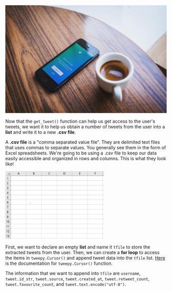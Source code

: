 <img src="../image/pexels-photo-58639.jpeg" alt="White Ceramic Teacup Beside Black Iphone 5 on Brown Wooden Table"  /> 

Now that the `get_tweet()` function can help us get access to the user's tweets, we want it to help us obtain a number of tweets from the user into a **list** and write it to a new **.csv file**. 

A **.csv file** is a "comma separated value file". They are delimited text files that uses commas to separate values. You generally see them in the form of Excel spreadsheets. We're going to be using a .csv file to keep our data easily accessible and organized in rows and columns. This is what they look like!

<img src="../image/csv_file.png" alt="image-20200312174553964" style="zoom:75%;" />


First, we want to declare an empty **list** and name it `tfile` to store the extracted tweets from the user. Then, we can create a **for loop** to access the items in `tweepy.Cursor()` and append tweet data into the `tfile` list. [Here](http://docs.tweepy.org/en/v3.5.0/cursor_tutorial.html) is the documentation for `tweepy.Cursor()` function.


The information that we want to append into `tfile` are `username`, `tweet.id_str`, `tweet.source`, `tweet.created_at`, `tweet.retweet_count`, `tweet.favourite_count`, and `tweet.text.encode("utf-8")`.

